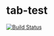 # tab-test

[![Build Status](https://travis-ci.org/hrfmmymt/tab-test.svg?branch=master)](https://travis-ci.org/hrfmmymt/tab-test)
